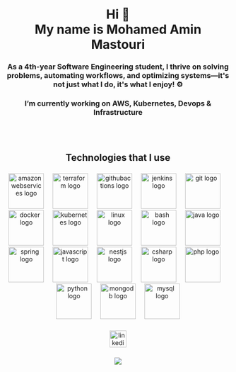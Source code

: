 <h1 align="center">Hi 👋<br>My name is Mohamed Amin Mastouri</h1>

###

<h3 align="center">As a 4th-year Software Engineering student, I thrive on solving problems, automating workflows, and optimizing systems—it's not just what I do, it's what I enjoy! ⚙️</h3>

###

<h3 align="center">I’m currently working on AWS, Kubernetes, Devops & Infrastructure</h3><br><br>

###

<h2 align="center">Technologies that I use </h3>

###
<div align="center">
  <img src="https://skillicons.dev/icons?i=aws" height="80" alt="amazonwebservices logo"  />
  <img width="12" />
  <img src="https://cdn.jsdelivr.net/gh/devicons/devicon/icons/terraform/terraform-original.svg" height="80" alt="terraform logo"  />
  <img width="12" />
  <img src="https://cdn.simpleicons.org/githubactions/2088FF" height="80" alt="githubactions logo"  />
  <img width="12" />
  <img src="https://skillicons.dev/icons?i=jenkins" height="80" alt="jenkins logo"  />
  <img width="12" />
  <img src="https://skillicons.dev/icons?i=git" height="80" alt="git logo"  />
  <img width="12" />
  <img src="https://skillicons.dev/icons?i=docker" height="80" alt="docker logo"  />
  <img width="12" />
  <img src="https://skillicons.dev/icons?i=kubernetes" height="80" alt="kubernetes logo"  />
  <img width="12" />
  <img src="https://cdn.jsdelivr.net/gh/devicons/devicon/icons/linux/linux-original.svg" height="80" alt="linux logo"  />
  <img width="12" />
  <img src="https://skillicons.dev/icons?i=bash" height="80" alt="bash logo"  />
  <img width="12" />
  <img src="https://skillicons.dev/icons?i=java" height="80" alt="java logo"  />
  <img width="12" />
  <img src="https://skillicons.dev/icons?i=spring" height="80" alt="spring logo"  />
  <img width="12" />
  <img src="https://skillicons.dev/icons?i=js" height="80" alt="javascript logo"  />
  <img width="12" />
   <img src="https://skillicons.dev/icons?i=nest" height="80" alt="nestjs logo"  />
  <img width="12" />
  <img src="https://skillicons.dev/icons?i=cs" height="80" alt="csharp logo"  />
  <img width="12" />
  <img src="https://skillicons.dev/icons?i=php" height="80" alt="php logo"  />
  <img width="12" />
  <img src="https://skillicons.dev/icons?i=py" height="80" alt="python logo"  />
  <img width="12" />
  <img src="https://skillicons.dev/icons?i=mongo" height="80" alt="mongodb logo"  />
  <img width="12" />
  <img src="https://skillicons.dev/icons?i=mysql" height="80" alt="mysql logo"  />
</div>

###

<div align="center">
  <a href="https://www.linkedin.com/in/amine-mastouri/" target="_blank">
    <img src="https://img.shields.io/static/v1?message=LinkedIn&logo=linkedin&label=&color=0077B5&logoColor=white&labelColor=&style=for-the-badge" height="38" alt="linkedin logo"  />
  </a>
</div>

###

<div align="center">
  <img src="https://profile-counter.glitch.me/aminemastourii/count.svg?"  />
</div>

###
